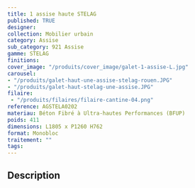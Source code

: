 ```yaml
---
title: 1 assise haute STELAG
published: TRUE
designer: 
collection: Mobilier urbain
category: Assise
sub_category: 921 Assise
gamme: STELAG
finitions: 
cover_image: "/produits/cover_image/galet-1-assise-L.jpg"
carousel: 
- "/produits/galet-haut-une-assise-stelag-rouen.JPG"
- "/produits/galet-haut-stelag-une-assise.JPG"
filaire: 
 - "/produits/filaires/filaire-cantine-04.png"
reference: AGSTELA0202
materiau: Béton Fibré à Ultra-hautes Performances (BFUP)
poids: 411
dimensions: L1805 x P1260 H762
format: Monobloc
traitement: ""
tags: 
---
```


## Description
